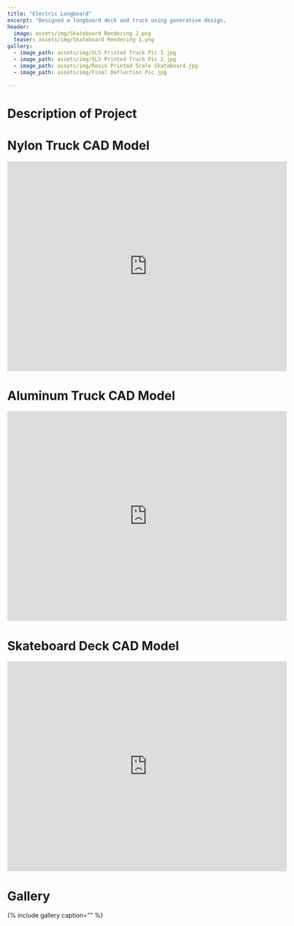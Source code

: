 ```yaml
---
title: "Electric Longboard"
excerpt: "Designed a longboard deck and truck using generative design, SLS printing, and large format 3D printing."
header:
  image: assets/img/Skateboard Rendering 2.png
  teaser: assets/img/Skateboard Rendering 1.png
gallery:
  - image_path: assets/img/SLS Printed Truck Pic 1.jpg
  - image_path: assets/img/SLS Printed Truck Pic 2.jpg
  - image_path: assets/img/Resin Printed Scale Skateboard.jpg
  - image_path: assets/img/Final Deflection Pic.jpg
   
---
```

# Description of Project




# Nylon Truck CAD Model
<iframe src="https://vanderbilt643.autodesk360.com/shares/public/SH512d4QTec90decfa6e87fe0f92f44e2cd4?mode=embed" width="640" height="480" allowfullscreen="true" webkitallowfullscreen="true" mozallowfullscreen="true"  frameborder="0"></iframe>

# Aluminum Truck CAD Model
<iframe src="https://vanderbilt643.autodesk360.com/shares/public/SH512d4QTec90decfa6eb022c10e4900198f?mode=embed" width="640" height="480" allowfullscreen="true" webkitallowfullscreen="true" mozallowfullscreen="true"  frameborder="0"></iframe>

# Skateboard Deck CAD Model
<iframe src="https://vanderbilt643.autodesk360.com/shares/public/SH512d4QTec90decfa6e7fcd85fa2d902947?mode=embed" width="640" height="480" allowfullscreen="true" webkitallowfullscreen="true" mozallowfullscreen="true"  frameborder="0"></iframe>


# Gallery
{% include gallery caption="" %}
